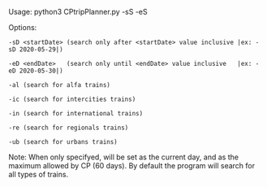 
Usage: python3 CPtripPlanner.py -sS <startStation> -eS <endStation> 

Options: 
	
	-sD <startDate> (search only after <startDate> value inclusive |ex: -sD 2020-05-29|)
	
	-eD <endDate>   (search only until <endDate> value inclusive   |ex: -eD 2020-05-30|)
	
	-al (search for alfa trains)
	
	-ic (search for intercities trains)
	
	-in (search for international trains)
	
	-re (search for regionals trains)
	
	-ub (search for urbans trains)

Note: When only <startStation> <endStation> specifyed, <startDate> will be set as the current day, and <endDate> as the maximum allowed by CP (60 days).
      By default the program will search for all types of trains.

